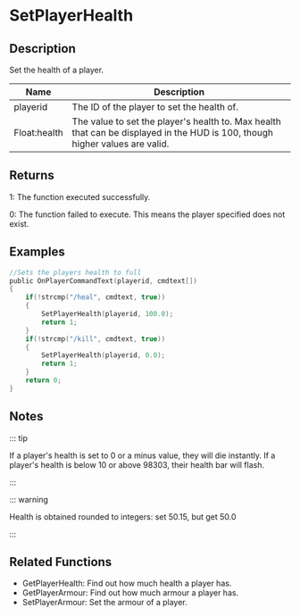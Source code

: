 # SetPlayerHealth

## Description

Set the health of a player.

| Name         | Description                                                                                                                  |
| ------------ | ---------------------------------------------------------------------------------------------------------------------------- |
| playerid     | The ID of the player to set the health of.                                                                                   |
| Float:health | The value to set the player's health to. Max health that can be displayed in the HUD is 100, though higher values are valid. |

## Returns

1: The function executed successfully.

0: The function failed to execute. This means the player specified does not exist.

## Examples

```c
//Sets the players health to full
public OnPlayerCommandText(playerid, cmdtext[])
{
    if(!strcmp("/heal", cmdtext, true))
    {
        SetPlayerHealth(playerid, 100.0);
        return 1;
    }
    if(!strcmp("/kill", cmdtext, true))
    {
        SetPlayerHealth(playerid, 0.0);
        return 1;
    }
    return 0;
}
```

## Notes

::: tip

If a player's health is set to 0 or a minus value, they will die instantly.
If a player's health is below 10 or above 98303, their health bar will flash.

:::

::: warning

Health is obtained rounded to integers: set 50.15, but get 50.0

:::

## Related Functions

- GetPlayerHealth: Find out how much health a player has.
- GetPlayerArmour: Find out how much armour a player has.
- SetPlayerArmour: Set the armour of a player.
